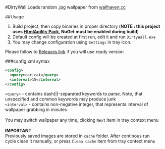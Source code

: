 #DirtyWall
Loads random .jpg wallpaper from <a href="http://wallhaven.cc" target="_blank">wallhaven.cc</a>

##Usage

1. Build project, then copy binaries in proper directory (<b>NOTE : this project uses <a href="https://htmlagilitypack.codeplex.com/" target="_blank">HtmlAgility Pack</a>, NuGet must be enabled during build</b>) 
2. Default config will be created at first run, edit it and run <code>DirtyWall.exe</code>
3. You may change configuration using <code>Settings</code> in tray icon.

Please follow to <a href="https://github.com/AncientD/DirtyWall/releases" target="_blank">Releases link</a> if you will use ready version

###config.xml syntax

``` xml
<config>
  <query>car|cat</query>
  <interval>15</interval>
</config>
```

<code>&lt;query&gt;</code> - contains dash(|)-separated keywords to parse. Note, that unspecified and common keywords may produce junk<br/>
<code>&lt;interval&gt;</code> - contains non-negative integer, that represents interval of wallpaper grabbing in minutes
<br/><br/>
You may switch wallpaper any time, clicking <code>Next</code> item in tray context menu
<br/><br/>
<b>IMPORTANT</b><br/>
Previously saved images are stored in <code>cache</code> folder. After continous run cycle clean it manually, or press <code>Clean cache</code> item from tray context menu



